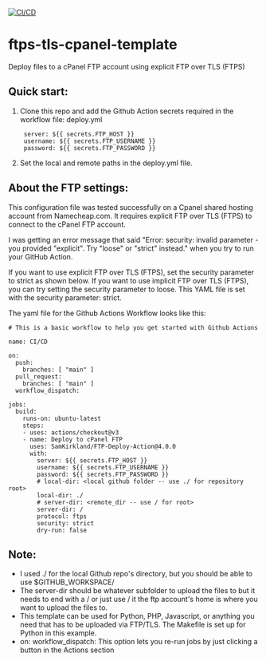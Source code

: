 [![CI/CD](https://github.com/jmandrake/ftp-tls-ftps-cpanel-template/actions/workflows/deploy.yml/badge.svg)](https://github.com/jmandrake/ftp-tls-ftps-cpanel-template/actions/workflows/deploy.yml)


# ftps-tls-cpanel-template
Deploy files to a cPanel FTP account using explicit FTP over TLS (FTPS)

## Quick start:

1) Clone this repo and add the Github Action secrets required in the workflow file: deploy.yml

        server: ${{ secrets.FTP_HOST }}
        username: ${{ secrets.FTP_USERNAME }}
        password: ${{ secrets.FTP_PASSWORD }}
        
2) Set the local and remote paths in the deploy.yml file. 



## About the FTP settings:

This configuration file was tested successfully on a Cpanel shared hosting account from Namecheap.com.
It requires explicit FTP over TLS (FTPS) to connect to the cPanel FTP account.

I was getting an error message that said "Error: security: invalid parameter - you provided "explicit". Try "loose" or "strict" instead." when you try to run your GitHub Action.

If you want to use explicit FTP over TLS (FTPS), set the security parameter to strict as shown below. If you want to use implicit FTP over TLS (FTPS), you can try setting the security parameter to loose. This YAML file is set with the security parameter: strict.

The yaml file for the Github Actions Workflow looks like this:

```
# This is a basic workflow to help you get started with Github Actions

name: CI/CD

on:
  push:
    branches: [ "main" ]
  pull_request:
    branches: [ "main" ]
  workflow_dispatch:

jobs:
  build:
    runs-on: ubuntu-latest
    steps:
    - uses: actions/checkout@v3
    - name: Deploy to cPanel FTP
      uses: SamKirkland/FTP-Deploy-Action@4.0.0
      with:
        server: ${{ secrets.FTP_HOST }}
        username: ${{ secrets.FTP_USERNAME }}
        password: ${{ secrets.FTP_PASSWORD }}
        # local-dir: <local github folder -- use ./ for repository root>
        local-dir: ./
        # server-dir: <remote_dir -- use / for root>
        server-dir: /
        protocol: ftps
        security: strict
        dry-run: false

```

## Note: 
- I used ./ for the local Github repo's directory, but you should be able to use $GITHUB_WORKSPACE/
- The server-dir should be whatever subfolder to upload the files to but it needs to end with a / or just use / it the ftp account's home is where you want to upload the files to.
- This template can be used for Python, PHP, Javascript, or anything you need that has to be uploaded via FTP/TLS. The Makefile is set up for Python in this example.
- on: workflow_dispatch: This option lets you re-run jobs by just clicking a button in the Actions section



